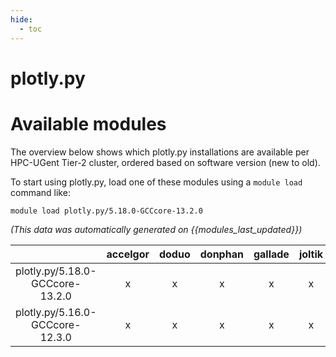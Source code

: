 ```yaml
---
hide:
  - toc
---
```


plotly.py
=========

# Available modules


The overview below shows which plotly.py installations are available per HPC-UGent Tier-2 cluster, ordered based on software version (new to old).

To start using plotly.py, load one of these modules using a `module load` command like:

```shell
module load plotly.py/5.18.0-GCCcore-13.2.0
```

*(This data was automatically generated on {{modules_last_updated}})*  

| |accelgor|doduo|donphan|gallade|joltik|shinx|
| :---: | :---: | :---: | :---: | :---: | :---: | :---: |
|plotly.py/5.18.0-GCCcore-13.2.0|x|x|x|x|x|x|
|plotly.py/5.16.0-GCCcore-12.3.0|x|x|x|x|x|x|
